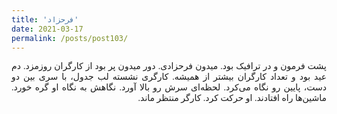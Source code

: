 ```yaml
---
title: 'فرحزاد'
date: 2021-03-17
permalink: /posts/post103/
---
```

<div align="justify" dir="rtl" style="font-family:vazir;">

پشت فرمون و در ترافیک بود. میدون فرحزادی. دور میدون پر بود از کارگران روزمزد. دم عید بود و تعداد کارگران بیشتر از همیشه. کارگری نشسته لب جدول، با‌ سری بین دو دست، پایین رو نگاه می‌کرد. لحظه‌ای سرش رو بالا آورد. نگاهش به نگاه او گره خورد. ماشین‌ها راه افتادند. او حرکت کرد. کارگر منتظر ماند.

</div>


